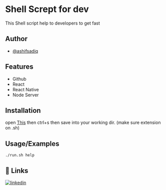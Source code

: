 
# Shell Scrept for dev

This Shell script help to developers to get fast


## Author

- [@ashifsadiq](https://www.github.com/ashifsadiq)


## Features

- Github
- React
- React Native
- Node Server

## Installation

open [This](https://raw.githubusercontent.com/ashifsadiq/notes/main/Shell/run.sh) then ctrl+s then save into your working dir. (make sure extension on .sh)


    
## Usage/Examples

```shell
./run.sh help
```

## 🔗 Links
[![linkedin](https://img.shields.io/badge/linkedin-0A66C2?style=for-the-badge&logo=linkedin&logoColor=white)](https://www.linkedin.com/in/ashifsadiq)

